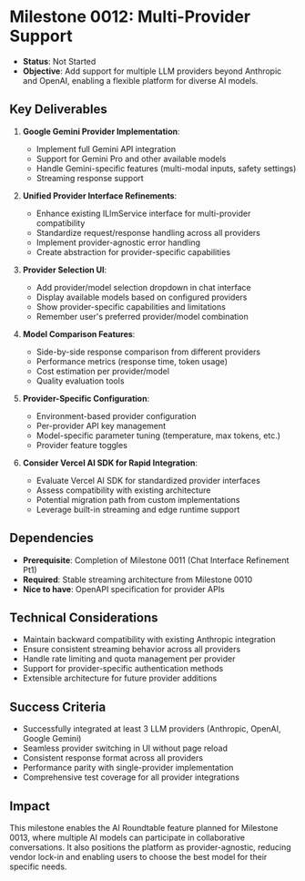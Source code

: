 # Milestone 0012: Multi-Provider Support

- **Status**: Not Started
- **Objective**: Add support for multiple LLM providers beyond Anthropic and OpenAI, enabling a flexible platform for diverse AI models.

## Key Deliverables

1. **Google Gemini Provider Implementation**:
   - Implement full Gemini API integration
   - Support for Gemini Pro and other available models
   - Handle Gemini-specific features (multi-modal inputs, safety settings)
   - Streaming response support

2. **Unified Provider Interface Refinements**:
   - Enhance existing ILlmService interface for multi-provider compatibility
   - Standardize request/response handling across all providers
   - Implement provider-agnostic error handling
   - Create abstraction for provider-specific capabilities

3. **Provider Selection UI**:
   - Add provider/model selection dropdown in chat interface
   - Display available models based on configured providers
   - Show provider-specific capabilities and limitations
   - Remember user's preferred provider/model combination

4. **Model Comparison Features**:
   - Side-by-side response comparison from different providers
   - Performance metrics (response time, token usage)
   - Cost estimation per provider/model
   - Quality evaluation tools

5. **Provider-Specific Configuration**:
   - Environment-based provider configuration
   - Per-provider API key management
   - Model-specific parameter tuning (temperature, max tokens, etc.)
   - Provider feature toggles

6. **Consider Vercel AI SDK for Rapid Integration**:
   - Evaluate Vercel AI SDK for standardized provider interfaces
   - Assess compatibility with existing architecture
   - Potential migration path from custom implementations
   - Leverage built-in streaming and edge runtime support

## Dependencies

- **Prerequisite**: Completion of Milestone 0011 (Chat Interface Refinement Pt1)
- **Required**: Stable streaming architecture from Milestone 0010
- **Nice to have**: OpenAPI specification for provider APIs

## Technical Considerations

- Maintain backward compatibility with existing Anthropic integration
- Ensure consistent streaming behavior across all providers
- Handle rate limiting and quota management per provider
- Support for provider-specific authentication methods
- Extensible architecture for future provider additions

## Success Criteria

- Successfully integrated at least 3 LLM providers (Anthropic, OpenAI, Google Gemini)
- Seamless provider switching in UI without page reload
- Consistent response format across all providers
- Performance parity with single-provider implementation
- Comprehensive test coverage for all provider integrations

## Impact

This milestone enables the AI Roundtable feature planned for Milestone 0013, where multiple AI models can participate in collaborative conversations. It also positions the platform as provider-agnostic, reducing vendor lock-in and enabling users to choose the best model for their specific needs.